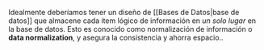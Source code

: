 Idealmente deberíamos tener un diseño de [[Bases de Datos|base de datos]] que almacene cada item lógico de información en *un solo lugar* en la base de datos. Esto es conocido como normalización de información o **data normalization**, y asegura la consistencia y ahorra espacio..